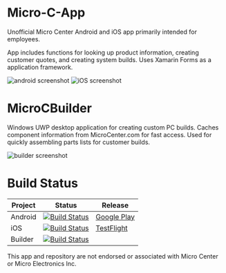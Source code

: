 # Micro-C-App
Unofficial Micro Center Android and iOS app primarily intended for employees.

App includes functions for looking up product information, creating customer quotes, and creating system builds.  Uses Xamarin Forms as a application framework.

![android screenshot](https://raw.githubusercontent.com/blaxbb/Micro-C-App/master/screenshots/android.png) ![iOS screenshot](https://raw.githubusercontent.com/blaxbb/Micro-C-App/master/screenshots/ios.png)

# MicroCBuilder
Windows UWP desktop application for creating custom PC builds.  Caches component information from MicroCenter.com for fast access.  Used for quickly assembling parts lists for customer builds.

![builder screenshot](https://raw.githubusercontent.com/blaxbb/Micro-C-App/master/screenshots/builder.png)

# Build Status

| Project | Status | Release |
| ------- | ------ | ------- |
| Android |[![Build Status](https://dev.azure.com/bbarrett0780/micro-c-app/_apis/build/status/blaxbb.Micro-C-App?branchName=master&jobName=Android)](https://dev.azure.com/bbarrett0780/micro-c-app/_build/latest?definitionId=1&branchName=master) | [Google Play](https://play.google.com/store/apps/details?id=com.bbarrett.micro_c_app) |
| iOS | [![Build Status](https://dev.azure.com/bbarrett0780/micro-c-app/_apis/build/status/blaxbb.Micro-C-App?branchName=master&jobName=iOS)](https://dev.azure.com/bbarrett0780/micro-c-app/_build/latest?definitionId=1&branchName=master) | [TestFlight](https://testflight.apple.com/join/z7dweftj) |
| Builder | [![Build Status](https://dev.azure.com/bbarrett0780/micro-c-app/_apis/build/status/blaxbb.Micro-C-App?branchName=master&jobName=MicroCBuilder)](https://dev.azure.com/bbarrett0780/micro-c-app/_build/latest?definitionId=1&branchName=master) | |


This app and repository are not endorsed or associated with Micro Center or Micro Electronics Inc.
